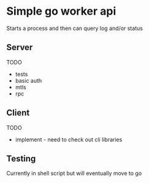 # Simple go worker api

Starts a process and then can query log and/or status

## Server

TODO
* tests 
* basic auth
* mtls
* rpc

## Client

TODO
* implement - need to check out cli libraries

## Testing

Currently in shell script but will eventually move to go
